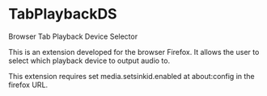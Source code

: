 # TabPlaybackDS
Browser Tab Playback Device Selector

This is an extension developed for the browser Firefox.
It allows the user to select which playback device to output audio to.

This extension requires set media.setsinkid.enabled at about:config in the firefox URL.